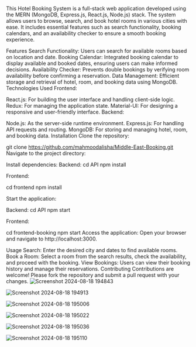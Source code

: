 ﻿This Hotel Booking System is a full-stack web application developed using the MERN (MongoDB, Express.js, React.js, Node.js) stack. The system allows users to browse, search, and book hotel rooms in various cities with ease. It includes essential features such as search functionality, booking calendars, and an availability checker to ensure a smooth booking experience.

Features
Search Functionality: Users can search for available rooms based on location and date.
Booking Calendar: Integrated booking calendar to display available and booked dates, ensuring users can make informed decisions.
Availability Checker: Prevents double bookings by verifying room availability before confirming a reservation.
Data Management: Efficient storage and retrieval of hotel, room, and booking data using MongoDB.
Technologies Used
Frontend:

React.js: For building the user interface and handling client-side logic.
Redux: For managing the application state.
Material-UI: For designing a responsive and user-friendly interface.
Backend:

Node.js: As the server-side runtime environment.
Express.js: For handling API requests and routing.
MongoDB: For storing and managing hotel, room, and booking data.
Installation
Clone the repository:


git clone https://github.com/mahmoodalisha/Middle-East-Booking.git
Navigate to the project directory:

Install dependencies:
Backend:
cd API
npm install

Frontend:

cd frontend
npm install

Start the application:

Backend:
cd API
npm start

Frontend:

cd frontend-booking
npm start
Access the application:
Open your browser and navigate to http://localhost:3000.

Usage
Search: Enter the desired city and dates to find available rooms.
Book a Room: Select a room from the search results, check the availability, and proceed with the booking.
View Bookings: Users can view their booking history and manage their reservations.
Contributing
Contributions are welcome! Please fork the repository and submit a pull request with your changes.
![Screenshot 2024-08-18 194843](https://github.com/user-attachments/assets/59e75557-dc66-472c-8279-b0fc72b95962)


![Screenshot 2024-08-18 194913](https://github.com/user-attachments/assets/4040349a-17ed-4dd0-a2b3-dd92ecfb5dff)


![Screenshot 2024-08-18 195006](https://github.com/user-attachments/assets/46b3f9dc-9fdd-4910-9c7a-b392362981e2)


![Screenshot 2024-08-18 195022](https://github.com/user-attachments/assets/ec15332a-ab20-44f5-a9f4-e017ed6f9944)

![Screenshot 2024-08-18 195036](https://github.com/user-attachments/assets/934330e1-20f8-4c56-8606-247e70b3affa)

![Screenshot 2024-08-18 195110](https://github.com/user-attachments/assets/083a7149-feea-4690-8ba9-2aecadadeb6a)

